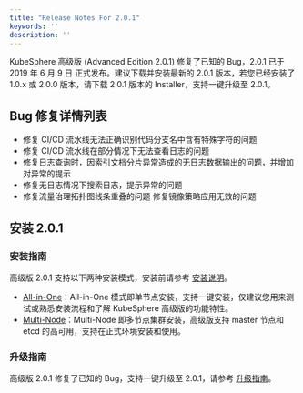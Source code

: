 ```yaml
---
title: "Release Notes For 2.0.1"
keywords: ''
description: ''
---
```


KubeSphere 高级版 (Advanced Edition 2.0.1) 修复了已知的 Bug，2.0.1 已于 2019 年 6 月 9 日 正式发布。建议下载并安装最新的 2.0.1 版本，若您已经安装了 1.0.x 或 2.0.0 版本，请下载 2.0.1 版本的 Installer，支持一键升级至 2.0.1。

## Bug 修复详情列表

- 修复 CI/CD 流水线无法正确识别代码分支名中含有特殊字符的问题
- 修复 CI/CD 流水线在部分情况下无法查看日志的问题
- 修复日志查询时，因索引文档分片异常造成的无日志数据输出的问题，并增加对异常的提示
- 修复无日志情况下搜索日志，提示异常的问题
- 修复流量治理拓扑图线条重叠的问题 修复镜像策略应用无效的问题


## 安装 2.0.1

### 安装指南

高级版 2.0.1 支持以下两种安装模式，安装前请参考 [安装说明](../../installation/intro)。

- [All-in-One](../../installation/all-in-one)：All-in-One 模式即单节点安装，支持一键安装，仅建议您用来测试或熟悉安装流程和了解 KubeSphere 高级版的功能特性。
- [Multi-Node](../../installation/multi-node)：Multi-Node 即多节点集群安装，高级版支持 master 节点和 etcd 的高可用，支持在正式环境安装和使用。

### 升级指南

高级版 2.0.1 修复了已知的 Bug，支持一键升级至 2.0.1，请参考 [升级指南](../../installation/upgrade)。